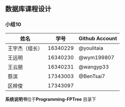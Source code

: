 ## 数据库课程设计

### 小组10
|姓名|学号|Github Account|
|--|--|--|
|王宇杰（组长）|16340229|@youlitaia|
|王远明|16340230|@wym199807|
|王云朋|16340231|@wangyp33|
|蔡滨	|17343003|@BenTsai7|
|区梓俊|17343097||

**系统说明书**位于**Programming-FPTree** 目录下